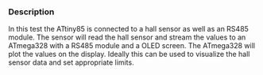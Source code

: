 ### Description 
In this test the ATtiny85 is connected to a hall sensor as well as an RS485 module. The sensor will read the hall sensor and stream the values to an ATmega328 with a RS485 module and a OLED screen. The ATmega328 will plot the values on the display. Ideally this can be used to visualize the hall sensor data and set appropriate limits.